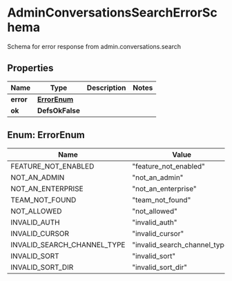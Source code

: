 

# AdminConversationsSearchErrorSchema

Schema for error response from admin.conversations.search

## Properties

| Name | Type | Description | Notes |
|------------ | ------------- | ------------- | -------------|
|**error** | [**ErrorEnum**](#ErrorEnum) |  |  |
|**ok** | **DefsOkFalse** |  |  |



## Enum: ErrorEnum

| Name | Value |
|---- | -----|
| FEATURE_NOT_ENABLED | &quot;feature_not_enabled&quot; |
| NOT_AN_ADMIN | &quot;not_an_admin&quot; |
| NOT_AN_ENTERPRISE | &quot;not_an_enterprise&quot; |
| TEAM_NOT_FOUND | &quot;team_not_found&quot; |
| NOT_ALLOWED | &quot;not_allowed&quot; |
| INVALID_AUTH | &quot;invalid_auth&quot; |
| INVALID_CURSOR | &quot;invalid_cursor&quot; |
| INVALID_SEARCH_CHANNEL_TYPE | &quot;invalid_search_channel_type&quot; |
| INVALID_SORT | &quot;invalid_sort&quot; |
| INVALID_SORT_DIR | &quot;invalid_sort_dir&quot; |



